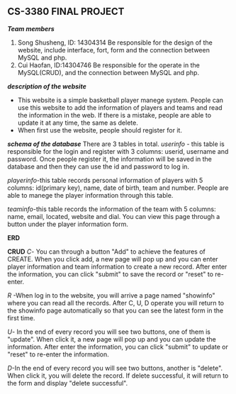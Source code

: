 ﻿## CS-3380 FINAL PROJECT
***Team members*** 
 1. Song Shusheng, ID: 14304314
     Be responsible for the design of the website, include interface, fort, form and the connection between MySQL and php. 
 2. Cui Haofan, ID:14304746 
     Be responsible for the operate in the MySQL(CRUD), and the connection between MySQL and php.
     
 ***description of the website***  
 - This website is a simple basketball player manege system. People can use this website to add the information of players and teams and read the information in the web. If there is a mistake, people are able to update it at any time, the same as delete.  
 - When first use the website, people should register for it.
 
 ***schema of the database***
 There are 3 tables in total.
*userinfo* - this table is responsible for the login and register with 3 columns: userid, username and password. Once people register it, the information will be saved in the database and then they can use the id and password to log in.

*playerinfo*-this table records personal information of players with 5 columns: id(primary key), name, date of birth, team and number. People are able to manege the player information through this table.

*teaminfo*-this table records the information of the team with 5 columns: name, email, located, website and dial. You can view this page through a button under the player information form. 

**ERD**


**CRUD**
*C*- You can through a button "Add"  to achieve the features of CREATE. When you click add, a new page will pop up and you can enter player information and team information to create a new record. After enter the information, you can click "submit" to save the record or "reset" to re-enter.

*R* -When log in to the website, you will arrive a page named "showinfo" where you can read all the records. After C, U, D operate you will return to the showinfo page automatically so that you can see the latest form in the first time.

*U*- In the end of every record you will see two buttons, one of  them is "update". When click it, a new page will pop up and you can update the information. After enter the information, you can click "submit" to update or "reset" to re-enter the information.

*D*-In the end of every record you will see two buttons, another is "delete". When click it, you will delete the record. If delete successful, it will return to the form and display "delete successful".
 

 
  

  
     

  
